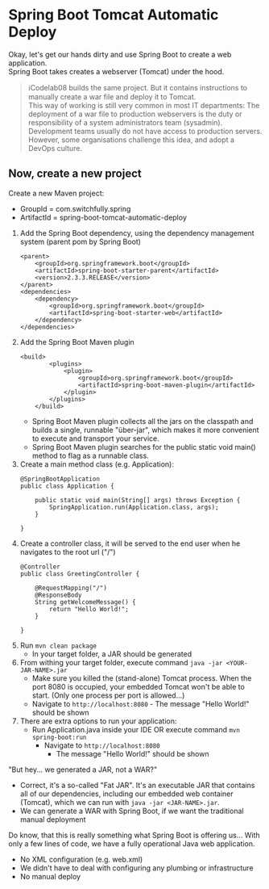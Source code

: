 # Spring Boot Tomcat Automatic Deploy

Okay, let's get our hands dirty and use Spring Boot to create a web application.\
Spring Boot takes creates a webserver (Tomcat) under the hood.

> ℹ️Codelab08 builds the same project. But it contains instructions to manually
> create a war file and deploy it to Tomcat.\
> This way of working is still very common in most IT departments: The deployment of
> a war file to production webservers is the duty or responsibility of a system
> administrators team (sysadmin). Development teams usually do not have access to 
> production servers. However, some organisations challenge this idea, and adopt 
> a DevOps culture. 

## Now, create a new project

Create a new Maven project:
- GroupId = com.switchfully.spring
- ArtifactId = spring-boot-tomcat-automatic-deploy

1. Add the Spring Boot dependency, using the dependency management system (parent pom by Spring Boot)
    ```
    <parent>
        <groupId>org.springframework.boot</groupId>
        <artifactId>spring-boot-starter-parent</artifactId>
        <version>2.3.3.RELEASE</version>
    </parent>
    <dependencies>
        <dependency>
            <groupId>org.springframework.boot</groupId>
            <artifactId>spring-boot-starter-web</artifactId>
        </dependency>
    </dependencies>
    ```
2. Add the Spring Boot Maven plugin
    ```
    <build>
            <plugins>
                <plugin>
                    <groupId>org.springframework.boot</groupId>
                    <artifactId>spring-boot-maven-plugin</artifactId>
                </plugin>
            </plugins>
        </build>
    ```
    - Spring Boot Maven plugin collects all the jars on the classpath and builds a single, runnable "über-jar", which makes it more convenient to execute and transport your service.
    - Spring Boot Maven plugin searches for the public static void main() method to flag as a runnable class.
2. Create a main method class (e.g. Application):
    ```
    @SpringBootApplication
    public class Application {
    
        public static void main(String[] args) throws Exception {
            SpringApplication.run(Application.class, args);
        }
    
    }
    ```
3. Create a controller class, it will be served to the end user when he navigates to the root url ("/")
    ```
    @Controller
    public class GreetingController {
    
        @RequestMapping("/")
        @ResponseBody
        String getWelcomeMessage() {
            return "Hello World!";
        }
    
    }
    ```     
4. Run `mvn clean package`
    - In your target folder, a JAR should be generated
5. From withing your target folder, execute command `java -jar <YOUR-JAR-NAME>.jar`
    - Make sure you killed the (stand-alone) Tomcat process. When the port 8080 is occupied, 
    your embedded Tomcat won't be able to start. (Only one process per port is allowed...)
    - Navigate to `http://localhost:8080`
          - The message "Hello World!" should be shown
6. There are extra options to run your application:
    - Run Application.java inside your IDE OR execute command `mvn spring-boot:run`
        - Navigate to `http://localhost:8080`
           - The message "Hello World!" should be shown
           
"But hey... we generated a JAR, not a WAR?"
- Correct, it's a so-called "Fat JAR". It's an executable JAR that contains all of our dependencies, 
including our embedded web container (Tomcat), which we can run with `java -jar <JAR-NAME>.jar`.
- We can generate a WAR with Spring Boot, if we want the traditional manual deployment
    
Do know, that this is really something what Spring Boot is offering us...
With only a few lines of code, we have a fully operational Java web application.
- No XML configuration (e.g. web.xml)
- We didn't have to deal with configuring any plumbing or infrastructure
- No manual deploy
